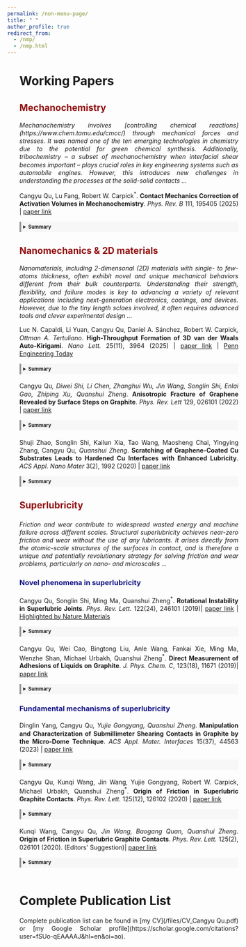 ```yaml
---
permalink: /non-menu-page/
title: " "
author_profile: true
redirect_from: 
  - /nmp/
  - /nmp.html
---
```


<div style="width: 100%; line-height: 1.3; margin-left: 2em; margin-right: 0em; margin-bottom: 0.2em; text-align: justify" markdown="1">

  <h1>Working Papers</h1>


  <h2 style="color: #910f0f">Mechanochemistry</h2>
  <em>Mechanochemistry involves [controlling chemical reactions](https://www.chem.tamu.edu/cmcc/) through mechanical forces and stresses. It was named one of the ten emerging technologies in chemistry due to the potential for green chemical synthesis. Additionally, tribochemistry – a subset of mechanochemistry when interfacial shear becomes important – plays crucial roles in key engineering systems such as automobile engines. However, this introduces new challenges in understanding the processes at the solid-solid contacts ...</em>
  
  <p style="margin-bottom: 0.2em; font-size: 0.9em;" markdown="1">

  Cangyu Qu, Lu Fang, Robert W. Carpick<sup>*</sup>. **Contact Mechanics Correction of Activation Volumes in Mechanochemistry**. _Phys. Rev. B_ 111, 195405 (2025) | [paper link](https://journals.aps.org/prb/abstract/10.1103/PhysRevB.111.195405)
  </p>

  <details style="border-left: 4px solid #999; background: #f7f7f7; padding: 0.4em 0.4em; font-size: 0.8em;">
    <summary style="font-size: 1em;"><strong> Summary</strong></summary>
    <p style="margin-bottom: 0.4em">
      When surfaces rub together, they can trigger chemical reactions—an effect termed mechanochemistry and critical to engineering mechanical interfaces and emerging sustainable chemical synthesis. But quantitatively measuring how stress drives these reactions has been surprisingly inconsistent. Our research reveals that hidden mechanical factors can distort these measurements, leading to large errors. We developed a correction model to resolve this, helping scientists better understand and control these force-driven reactions.
    </p>
    <img src="/images/CMCAV.jpg" alt="tit" width="330" style="display: block; margin: 0.4em auto;" />
  </details>



  <h2 style="color: #910f0f">Nanomechanics & 2D materials</h2>
  <em>Nanomaterials, including 2-dimensonal (2D) materials with single- to few-atoms thickness, often exhibit novel and unique mechanical behaviors different from their bulk counterparts. Understanding their strength, flexibility, and failure modes is key to advancing a variety of relevant applications including next-generation electronics, coatings, and devices. However, due to the tiny length sclaes involved, it often requires advanced tools and clever experimental design ...</em>
  <p style="margin-bottom: 0.2em; font-size: 0.9em;" markdown="1"> 

  Luc N. Capaldi, Li Yuan, Cangyu Qu, Daniel A. Sánchez, Robert W. Carpick<sup>*</sup>, Ottman A. Tertuliano<sup>*</sup>. **High-Throughput Formation of 3D van der Waals Auto-Kirigami**. _Nano Lett._ 25(11), 3964 (2025) | [paper link](https://pubs.acs.org/doi/abs/10.1021/acs.nanolett.4c06637) | [Penn Engineering Today](https://blog.seas.upenn.edu/knowing-when-to-bend-or-break-penn-engineers-examine-the-fracture-mechanics-of-3d-graphene-structures/)
  </p>
  <details style="border-left: 4px solid #999; background: #f7f7f7; padding: 0.4em 0.4em; font-size: 0.8em;">
    <summary style="font-size: 1em;"><strong> Summary</strong></summary>
    <p style="margin-bottom: 0.4em">
      This study introduces a novel, high-throughput method to create three-dimensional structures from two-dimensional materials like graphene. By leveraging a process called "auto-kirigami," we create fold and fracture of 2D materials into intricate 3D shapes without manual intervention. This advancement opens new avenues for designing flexible and responsive nanoscale devices.
    </p>
    <img src="/images/LucNL.png" alt="tit" width="350" style="display: block; margin: 0.4em auto;" />
  </details>


  <p style="margin-top: 1.5em; margin-bottom: 0.2em; font-size: 0.9em;" markdown="1">

  Cangyu Qu<sup>*</sup>, Diwei Shi, Li Chen, Zhanghui Wu, Jin Wang, Songlin Shi, Enlai Gao, Zhiping Xu, Quanshui Zheng<sup>*</sup>. **Anisotropic Fracture of Graphene Revealed by Surface Steps on Graphite**. _Phys. Rev. Lett_ 129, 026101 (2022) | [paper link](https://journals.aps.org/prl/abstract/10.1103/PhysRevLett.129.026101)
  </p>
  <details style="border-left: 4px solid #999; background: #f7f7f7; padding: 0.4em 0.4em; font-size: 0.8em;">
    <summary style="font-size: 1em;"><strong> Summary</strong></summary>
    <p style="margin-bottom: 0.4em">
      Graphene, a one-atom-thick sheet of carbon atoms, is renowned for its exceptional strength. But its resistance to fracture isn't uniform in all directions. By examining the atomic-scale surface features left behind after fracture, we show that graphene cracks more easily along certain orientations. This directional dependence, known as anisotropic fracture, is crucial for the functioning of graphene-based devices and relevant to a unique toughening mechanism in 2D materials.
    </p>
    <img src="/images/aniso.png" alt="tit" width="320" style="display: block; margin: 0.4em auto;" />
  </details>


  <p style="margin-top: 1.5em; margin-bottom: 0.2em; font-size: 0.9em;" markdown="1">

  Shuji Zhao, Songlin Shi, Kailun Xia, Tao Wang, Maosheng Chai, Yingying Zhang, Cangyu Qu<sup>*</sup>, Quanshui Zheng<sup>*</sup>. **Scratching of Graphene-Coated Cu Substrates Leads to Hardened Cu Interfaces with Enhanced Lubricity**. _ACS Appl. Nano Mater_ 3(2), 1992 (2020) | [paper link](https://pubs.acs.org/doi/full/10.1021/acsanm.0c00046)
  </p>
  <details style="border-left: 4px solid #999; background: #f7f7f7; padding: 0.4em 0.4em; font-size: 0.8em;">
    <summary style="font-size: 1em;"><strong> Summary</strong></summary>
    <p style="margin-bottom: 0.4em">
      Frictional contacts often experience a "running-in" period, where friction decreases due to changes in surface geometry (like roughness) associated with wear. Here, we show that graphene-coated copper also exhibits running-in behavior—but without damaging the graphene. Instead, the friction drop comes from hardening of the copper beneath the coating. This study showcases the excellent anti-wear performance of graphene as a mechanically robust, atomically-thin coating.
    </p>
    <img src="/images/wear-free.png" alt="tit" width="300" style="display: block; margin: 0.4em auto;" />
  </details>
  


  <h2 style="color: #910f0f; margin-bottom: 1em">Superlubricity</h2>
  <em>Friction and wear contribute to widespread wasted energy and machine failure across different scales. Structural superlubricity achieves near-zero friction and wear without the use of any lubricants. It arises directly from the atomic-scale structures of the surfaces in contact, and is therefore a unique and potentially revolutionary strategy for solving friction and wear problems, particularly on nano- and microscales ...</em>
  <h3 style="color: #111184">Novel phenomena in superlubricity</h3>
  <p style="margin-top: 1.5em; margin-bottom: 0.2em; font-size: 0.9em;" markdown="1"> 

  Cangyu Qu, Songlin Shi, Ming Ma, Quanshui Zheng<sup>*</sup>. **Rotational Instability in Superlubric Joints**. _Phys. Rev. Lett._ 122(24), 246101 (2019)| [paper link](https://journals.aps.org/prl/abstract/10.1103/PhysRevLett.122.246101) | [Highlighted by Nature Materials](https://www.nature.com/articles/s41563-019-0450-0)
  </p>
  <details style="border-left: 4px solid #999; background: #f7f7f7; padding: 0.4em 0.4em; font-size: 0.8em;">
    <summary style="font-size: 1em;"><strong> Summary</strong></summary>
    <p style="margin-bottom: 0.4em">
      Instabilities driven by surface energy are common in liquids but rare in solids. However, we uncovers such an instability in superlubric 2D materials: a sliding graphite flake suddenly transitions from translation into rotating motion driven by surface energy minimization. The effect highlights how surface energy can govern  superlubric systems, offering insights for controlling motion in nanoscale devices.
    </p>
    <img src="/images/rotational-instability.png" alt="tit" width="280" style="display: block; margin: 0.4em auto;" />
  </details>


  <p style="margin-top: 1.5em; margin-bottom: 0.2em; font-size: 0.9em;" markdown="1"> 

  Cangyu Qu, Wei Cao, Bingtong Liu, Anle Wang, Fankai Xie, Ming Ma, Wenzhe Shan, Michael Urbakh, Quanshui Zheng<sup>*</sup>. **Direct Measurement of Adhesions of Liquids on Graphite**. _J. Phys. Chem. C_, 123(18), 11671 (2019)| [paper link](https://pubs.acs.org/doi/full/10.1021/acs.jpcc.9b00900)
  </p>
  <details style="border-left: 4px solid #999; background: #f7f7f7; padding: 0.4em 0.4em; font-size: 0.8em;">
    <summary style="font-size: 1em;"><strong> Summary</strong></summary>
    <p style="margin-bottom: 0.4em">
      Graphite and other 2D materials interact with liquids in ways crucial for sensors, coatings, and energy devices, but their adhesion is hard to measure. This study introduces a new method, directly enabled by the near-frictionless nature of superlubricity, to measure how strongly liquids adhere to graphite using tiny self-retracting graphite flakes. The approach offers a novel and reliable way to study liquid–2D material interactions.
    </p>
    <img src="/images/graphite-liquid.png" alt="tit" width="320" style="display: block; margin: 0.4em auto;" />
  </details>



  <h3 style="color: #111184">Fundamental mechanisms of superlubricity</h3>
  <p style="margin-top: 1.5em; margin-bottom: 0.2em; font-size: 0.9em;" markdown="1"> 

  Dinglin Yang, Cangyu Qu<sup>*</sup>, Yujie Gongyang, Quanshui Zheng<sup>*</sup>. **Manipulation and Characterization of Submillimeter Shearing Contacts in Graphite by the Micro-Dome Technique**. _ACS Appl. Mater. Interfaces_ 15(37), 44563 (2023) | [paper link](https://pubs.acs.org/doi/full/10.1021/acsami.3c09941)
  </p>
  <details style="border-left: 4px solid #999; background: #f7f7f7; padding: 0.4em 0.4em; font-size: 0.8em;">
    <summary style="font-size: 1em;"><strong> Summary</strong></summary>
    <p style="margin-bottom: 0.4em">
      This study introduces a "micro-dome" technique to slide and study submillimeter-scale graphite contacts for exploring superlubricity—a state of near-zero friction. The method enables access to much larger (x2500) interfaces than previously possible and reveals structural features that limit frictionless motion, offering insights and experimental tools for scaling superlubricity up in layered materials.
    </p>
    <img src="/images/microdome.png" alt="tit" width="340" style="display: block; margin: 0.4em auto;" />
  </details>


  <p style="margin-top: 1.5em; margin-bottom: 0.2em; font-size: 0.9em;" markdown="1"> 

  Cangyu Qu, Kunqi Wang, Jin Wang, Yujie Gongyang, Robert W. Carpick, Michael Urbakh, Quanshui Zheng<sup>*</sup>. **Origin of Friction in Superlubric Graphite Contacts**. _Phys. Rev. Lett._ 125(12), 126102 (2020) | [paper link](https://journals.aps.org/prl/abstract/10.1103/PhysRevLett.125.126102)
  </p>
  <details style="border-left: 4px solid #999; background: #f7f7f7; padding: 0.4em 0.4em; font-size: 0.8em;">
    <summary style="font-size: 1em;"><strong> Summary</strong></summary>
    <p style="margin-bottom: 0.4em">
      Classical theories of superlubricity consider ideal, infinitely-large contacts. Here, fore real superlubric contacts, we decoupled the friction contributions from the contact area and the contact edges. We found that the tiny residual friction in superlubricity originates from the edges: each edge atom contributes >10,000 times more friction than an atom inside the contact. These results, along with a derived scaling law, provide clear guidance for designing large-scale, ultra-low-friction interfaces.
    </p>
    <img src="/images/origin.png" alt="tit" width="230" style="display: block; margin: 0.4em auto;" />
  </details>
 
 
  <p style="margin-top: 1.5em; margin-bottom: 0.2em; font-size: 0.9em;" markdown="1"> 

  Kunqi Wang, Cangyu Qu<sup>*</sup>, Jin Wang, Baogang Quan, Quanshui Zheng<sup>*</sup>. **Origin of Friction in Superlubric Graphite Contacts**. _Phys. Rev. Lett._ 125(2), 026101 (2020). (Editors' Suggestion)| [paper link](https://journals.aps.org/prl/abstract/10.1103/PhysRevLett.125.026101)
  </p>
  <details style="border-left: 4px solid #999; background: #f7f7f7; padding: 0.4em 0.4em; font-size: 0.8em;">
    <summary style="font-size: 1em;"><strong> Summary</strong></summary>
    <p style="margin-bottom: 0.4em">
      Directly characterizing both surfaces of a solid-solid contact is essential but challenging at the nano- and microscale. Using a new "pick-and-flip" technique, we reveal the hidden interfaces in superlubric contacts. We confirm that superlubricity arises from two misaligned crystalline surfaces and show that its failure is caused by external defects—explaining why only some contacts exhibit superlubricity and guiding the design of ultra-low-friction systems.
    </p>
    <img src="/images/pick-n-flip.png" alt="tit" width="230" style="display: block; margin: 0.4em auto;" />
  </details>

<br>
<h1>Complete Publication List</h1>
  Complete publication list can be found in [my CV](/files/CV_Cangyu Qu.pdf) or [my Google Scholar profile](https://scholar.google.com/citations?user=fSUo-qEAAAAJ&hl=en&oi=ao).
</div>
